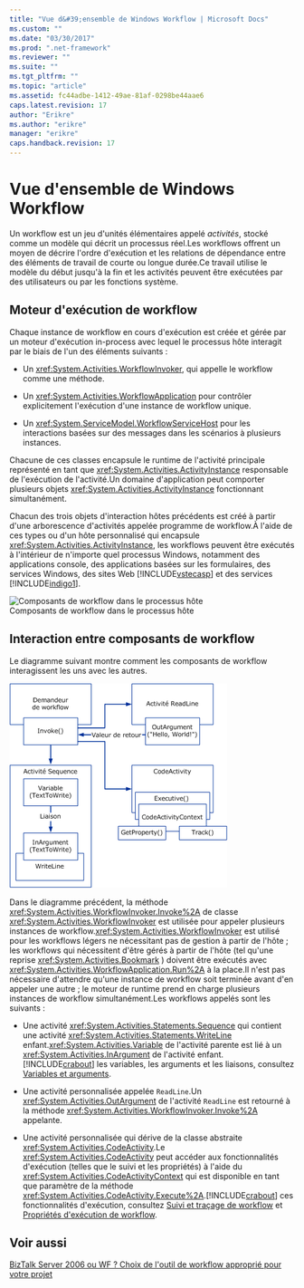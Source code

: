 ```yaml
---
title: "Vue d&#39;ensemble de Windows Workflow | Microsoft Docs"
ms.custom: ""
ms.date: "03/30/2017"
ms.prod: ".net-framework"
ms.reviewer: ""
ms.suite: ""
ms.tgt_pltfrm: ""
ms.topic: "article"
ms.assetid: fc44adbe-1412-49ae-81af-0298be44aae6
caps.latest.revision: 17
author: "Erikre"
ms.author: "erikre"
manager: "erikre"
caps.handback.revision: 17
---
```

# Vue d&#39;ensemble de Windows Workflow
Un workflow est un jeu d'unités élémentaires appelé *activités*, stocké comme un modèle qui décrit un processus réel.Les workflows offrent un moyen de décrire l'ordre d'exécution et les relations de dépendance entre des éléments de travail de courte ou longue durée.Ce travail utilise le modèle du début jusqu'à la fin et les activités peuvent être exécutées par des utilisateurs ou par les fonctions système.  
  
## Moteur d'exécution de workflow  
 Chaque instance de workflow en cours d'exécution est créée et gérée par un moteur d'exécution in\-process avec lequel le processus hôte interagit par le biais de l'un des éléments suivants :  
  
-   Un <xref:System.Activities.WorkflowInvoker>, qui appelle le workflow comme une méthode.  
  
-   Un <xref:System.Activities.WorkflowApplication> pour contrôler explicitement l'exécution d'une instance de workflow unique.  
  
-   Un <xref:System.ServiceModel.WorkflowServiceHost> pour les interactions basées sur des messages dans les scénarios à plusieurs instances.  
  
 Chacune de ces classes encapsule le runtime de l'activité principale représenté en tant que <xref:System.Activities.ActivityInstance> responsable de l'exécution de l'activité.Un domaine d'application peut comporter plusieurs objets <xref:System.Activities.ActivityInstance> fonctionnant simultanément.  
  
 Chacun des trois objets d'interaction hôtes précédents est créé à partir d'une arborescence d'activités appelée programme de workflow.À l'aide de ces types ou d'un hôte personnalisé qui encapsule <xref:System.Activities.ActivityInstance>, les workflows peuvent être exécutés à l'intérieur de n'importe quel processus Windows, notamment des applications console, des applications basées sur les formulaires, des services Windows, des sites Web [!INCLUDE[vstecasp](../../../includes/vstecasp-md.md)] et des services [!INCLUDE[indigo1](../../../includes/indigo1-md.md)].  
  
 ![Composants de workflow dans le processus hôte](../../../docs/framework/windows-workflow-foundation//media/44c79d1d-178b-4487-87ed-3e33015a3842.png "44c79d1d\-178b\-4487\-87ed\-3e33015a3842")  
Composants de workflow dans le processus hôte  
  
## Interaction entre composants de workflow  
 Le diagramme suivant montre comment les composants de workflow interagissent les uns avec les autres.  
  
 ![Interaction du flux de travail](../../../docs/framework/windows-workflow-foundation//media/workflowinteraction.gif "WorkflowInteraction")  
  
 Dans le diagramme précédent, la méthode <xref:System.Activities.WorkflowInvoker.Invoke%2A> de classe <xref:System.Activities.WorkflowInvoker> est utilisée pour appeler plusieurs instances de workflow.<xref:System.Activities.WorkflowInvoker> est utilisé pour les workflows légers ne nécessitant pas de gestion à partir de l'hôte ; les workflows qui nécessitent d'être gérés à partir de l'hôte \(tel qu'une reprise <xref:System.Activities.Bookmark> \) doivent être exécutés avec <xref:System.Activities.WorkflowApplication.Run%2A> à la place.Il n'est pas nécessaire d'attendre qu'une instance de workflow soit terminée avant d'en appeler une autre ; le moteur de runtime prend en charge plusieurs instances de workflow simultanément.Les workflows appelés sont les suivants :  
  
-   Une activité <xref:System.Activities.Statements.Sequence> qui contient une activité <xref:System.Activities.Statements.WriteLine> enfant.<xref:System.Activities.Variable> de l'activité parente est lié à un <xref:System.Activities.InArgument> de l'activité enfant.[!INCLUDE[crabout](../../../includes/crabout-md.md)] les variables, les arguments et les liaisons, consultez [Variables et arguments](../../../docs/framework/windows-workflow-foundation//variables-and-arguments.md).  
  
-   Une activité personnalisée appelée `ReadLine`.Un <xref:System.Activities.OutArgument> de l'activité `ReadLine` est retourné à la méthode  <xref:System.Activities.WorkflowInvoker.Invoke%2A> appelante.  
  
-   Une activité personnalisée qui dérive de la classe abstraite <xref:System.Activities.CodeActivity>.Le <xref:System.Activities.CodeActivity> peut accéder aux fonctionnalités d'exécution \(telles que le suivi et les propriétés\) à l'aide du <xref:System.Activities.CodeActivityContext> qui est disponible en tant que paramètre de la méthode <xref:System.Activities.CodeActivity.Execute%2A>.[!INCLUDE[crabout](../../../includes/crabout-md.md)] ces fonctionnalités d'exécution, consultez [Suivi et traçage de workflow](../../../docs/framework/windows-workflow-foundation//workflow-tracking-and-tracing.md) et [Propriétés d'exécution de workflow](../../../docs/framework/windows-workflow-foundation//workflow-execution-properties.md).  
  
## Voir aussi  
 [BizTalk Server 2006 ou WF ? Choix de l'outil de workflow approprié pour votre projet](http://go.microsoft.com/fwlink/?LinkId=154901)